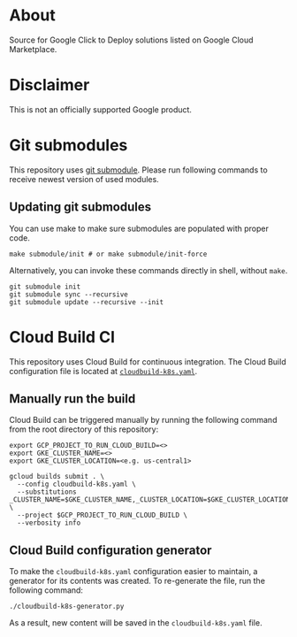 # About

Source for Google Click to Deploy solutions listed on
Google Cloud Marketplace.

# Disclaimer

This is not an officially supported Google product.

# Git submodules

This repository uses [git submodule](https://git-scm.com/docs/git-submodule).
Please run following commands to receive newest version of used modules.

## Updating git submodules

You can use make to make sure submodules
are populated with proper code.

```shell
make submodule/init # or make submodule/init-force
```

Alternatively, you can invoke these commands directly in shell, without `make`.

```shell
git submodule init
git submodule sync --recursive
git submodule update --recursive --init
```

# Cloud Build CI

This repository uses Cloud Build for continuous integration. The Cloud Build configuration file is located at [`cloudbuild-k8s.yaml`](cloudbuild-k8s.yaml).

## Manually run the build

Cloud Build can be triggered manually by running the following command
from the root directory of this repository:

```shell
export GCP_PROJECT_TO_RUN_CLOUD_BUILD=<>
export GKE_CLUSTER_NAME=<>
export GKE_CLUSTER_LOCATION=<e.g. us-central1>

gcloud builds submit . \
  --config cloudbuild-k8s.yaml \
  --substitutions _CLUSTER_NAME=$GKE_CLUSTER_NAME,_CLUSTER_LOCATION=$GKE_CLUSTER_LOCATION \
  --project $GCP_PROJECT_TO_RUN_CLOUD_BUILD \
  --verbosity info
```

## Cloud Build configuration generator

To make the `cloudbuild-k8s.yaml` configuration easier to maintain, a generator for its contents was created. To re-generate the file, run the following command:

```shell
./cloudbuild-k8s-generator.py
```

As a result, new content will be saved in the `cloudbuild-k8s.yaml` file.
